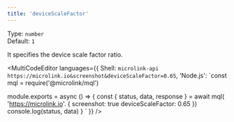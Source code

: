 ```yaml
---
title: 'deviceScaleFactor'
---
```


Type: `number`<br/>
Default: `1`

It specifies the device scale factor ratio.

<MultiCodeEditor languages={{
  Shell: `microlink-api https://microlink.io&screenshot&deviceScaleFactor=0.65`,
  'Node.js': `const mql = require('@microlink/mql')
 
module.exports = async () => {
  const { status, data, response } = await mql(
    'https://microlink.io'. { 
      screenshot: true
      deviceScaleFactor: 0.65
  })
  console.log(status, data)
}
  `
  }} 
/>
